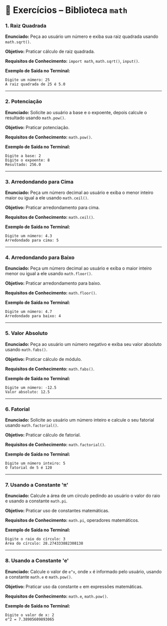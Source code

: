 # 📌 Exercícios – Biblioteca `math`

### **1. Raiz Quadrada**

**Enunciado:** Peça ao usuário um número e exiba sua raiz quadrada usando `math.sqrt()`.

**Objetivo:** Praticar cálculo de raiz quadrada.

**Requisitos de Conhecimento:** `import math`, `math.sqrt()`, `input()`.

**Exemplo de Saída no Terminal:**

```
Digite um número: 25
A raiz quadrada de 25 é 5.0
```

---

### **2. Potenciação**

**Enunciado:** Solicite ao usuário a base e o expoente, depois calcule o resultado usando `math.pow()`.

**Objetivo:** Praticar potenciação.

**Requisitos de Conhecimento:** `math.pow()`.

**Exemplo de Saída no Terminal:**

```
Digite a base: 2
Digite o expoente: 8
Resultado: 256.0
```

---

### **3. Arredondando para Cima**

**Enunciado:** Peça um número decimal ao usuário e exiba o menor inteiro maior ou igual a ele usando `math.ceil()`.

**Objetivo:** Praticar arredondamento para cima.

**Requisitos de Conhecimento:** `math.ceil()`.

**Exemplo de Saída no Terminal:**

```
Digite um número: 4.3
Arredondado para cima: 5
```

---

### **4. Arredondando para Baixo**

**Enunciado:** Peça um número decimal ao usuário e exiba o maior inteiro menor ou igual a ele usando `math.floor()`.

**Objetivo:** Praticar arredondamento para baixo.

**Requisitos de Conhecimento:** `math.floor()`.

**Exemplo de Saída no Terminal:**

```
Digite um número: 4.7
Arredondado para baixo: 4
```

---

### **5. Valor Absoluto**

**Enunciado:** Peça ao usuário um número negativo e exiba seu valor absoluto usando `math.fabs()`.

**Objetivo:** Praticar cálculo de módulo.

**Requisitos de Conhecimento:** `math.fabs()`.

**Exemplo de Saída no Terminal:**

```
Digite um número: -12.5
Valor absoluto: 12.5
```

---

### **6. Fatorial**

**Enunciado:** Solicite ao usuário um número inteiro e calcule o seu fatorial usando `math.factorial()`.

**Objetivo:** Praticar cálculo de fatorial.

**Requisitos de Conhecimento:** `math.factorial()`.

**Exemplo de Saída no Terminal:**

```
Digite um número inteiro: 5
O fatorial de 5 é 120
```

---

### **7. Usando a Constante 'π'**

**Enunciado:** Calcule a área de um círculo pedindo ao usuário o valor do raio e usando a constante `math.pi`.

**Objetivo:** Praticar uso de constantes matemáticas.

**Requisitos de Conhecimento:** `math.pi`, operadores matemáticos.

**Exemplo de Saída no Terminal:**

```
Digite o raio do círculo: 3
Área do círculo: 28.274333882308138
```

---

### **8. Usando a Constante 'e'**

**Enunciado:** Calcule o valor de `e^x`, onde `x` é informado pelo usuário, usando a constante `math.e` e `math.pow()`.

**Objetivo:** Praticar uso da constante `e` em expressões matemáticas.

**Requisitos de Conhecimento:** `math.e`, `math.pow()`.

**Exemplo de Saída no Terminal:**

```
Digite o valor de x: 2
e^2 = 7.38905609893065
```

